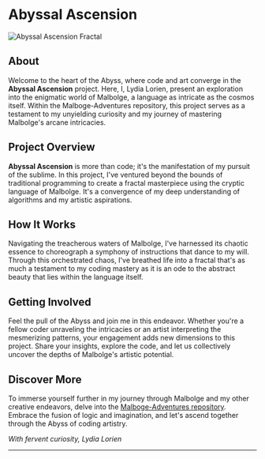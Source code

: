 # Abyssal Ascension

![Abyssal Ascension Fractal](abyssal-ascension.png)

## About

Welcome to the heart of the Abyss, where code and art converge in the **Abyssal Ascension** project. Here, I, Lydia Lorien, present an exploration into the enigmatic world of Malbolge, a language as intricate as the cosmos itself. Within the Malboge-Adventures repository, this project serves as a testament to my unyielding curiosity and my journey of mastering Malbolge's arcane intricacies.

## Project Overview

**Abyssal Ascension** is more than code; it's the manifestation of my pursuit of the sublime. In this project, I've ventured beyond the bounds of traditional programming to create a fractal masterpiece using the cryptic language of Malbolge. It's a convergence of my deep understanding of algorithms and my artistic aspirations.

## How It Works

Navigating the treacherous waters of Malbolge, I've harnessed its chaotic essence to choreograph a symphony of instructions that dance to my will. Through this orchestrated chaos, I've breathed life into a fractal that's as much a testament to my coding mastery as it is an ode to the abstract beauty that lies within the language itself.

## Getting Involved

Feel the pull of the Abyss and join me in this endeavor. Whether you're a fellow coder unraveling the intricacies or an artist interpreting the mesmerizing patterns, your engagement adds new dimensions to this project. Share your insights, explore the code, and let us collectively uncover the depths of Malbolge's artistic potential.

## Discover More

To immerse yourself further in my journey through Malbolge and my other creative endeavors, delve into the [Malboge-Adventures repository](../README.md). Embrace the fusion of logic and imagination, and let's ascend together through the Abyss of coding artistry.

_With fervent curiosity,_
_Lydia Lorien_

---



